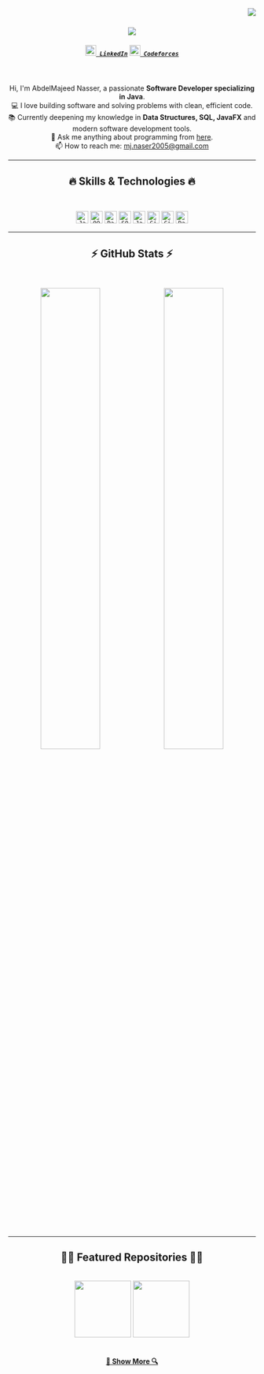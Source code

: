 <img align="right" src="https://visitor-badge.laobi.icu/badge?page_id=AbdelMajeedNasser">

<h1 align="center">
  <a href="https://git.io/typing-svg">
    <img src="https://readme-typing-svg.herokuapp.com/?lines=Hello,+There!+👋;I'm+AbdelMajeed+Nasser&center=true&size=30">
  </a>
</h1>

<h5 align="center">
  <code><a href="https://www.linkedin.com/in/عبدالمجيد-ناصر-a04081298" title="LinkedIn Profile"><img width="22" src="images/linkedin.svg"> LinkedIn</a></code>
  <code><a href="https://codeforces.com/profile/mj.naser2005" title="Codeforces Profile"><img width="22" src="images/codeforces.svg"> Codeforces</a></code>
</h5>

<br>
<p align="center">
  Hi, I'm AbdelMajeed Nasser, a passionate <b>Software Developer specializing in Java</b>.
  <br>
  💻 I love building software and solving problems with clean, efficient code.
  <br>
  📚 Currently deepening my knowledge in <b>Data Structures, SQL, JavaFX</b> and modern software development tools.
  <br>
  💬 Ask me anything about programming from <a href="https://github.com/AbdelMajeedNasser?tab=repositories" title="GitHub Repositories">here</a>.
  <br>
  📫 How to reach me: <a href="mailto:mj.naser2005@gmail.com">mj.naser2005@gmail.com</a>
</p>

<hr>
<h2 align="center">🔥 Skills & Technologies 🔥</h2>
<br>
<p align="center">
  <code><img title="Java" height="25" src="images/java-original.svg"></code>
  <code><img title="OOP" height="25" src="images/oop.png"></code>
  <code><img title="Data Structures" height="25" src="images/data-structures.svg"></code>
  <code><img title="SQL" height="25" src="images/sql.svg"></code>
  <code><img title="JavaFX" height="25" src="images/javafx.png"></code>
  <code><img title="Git" height="25" src="images/git-original.svg"></code>
  <code><img title="GitHub" height="25" src="images/github.svg"></code>
  <code><img title="Databases" height="25" src="images/database.svg"></code>
</p>

<hr>

<h2 align="center">⚡ GitHub Stats ⚡</h2>
<br>
<p align=center>
  <img src="https://github-readme-stats.vercel.app/api?username=AbdelMajeedNasser&show_icons=true&theme=react&hide_border=true" width="49%"/>
  <img src="https://github-readme-stats.vercel.app/api/top-langs/?username=AbdelMajeedNasser&hide=c%23,powershell&layout=compact&theme=react&hide_border=true" width="49%"/>
</p>

<hr>

<h2 align="center">👨‍💻 Featured Repositories 👨‍💻</h2>
<br>
<div width="100%" align="center">
  <a href="https://github.com/AbdelMajeedNasser/Algorithms" title="Algorithms"><img height="115" src="https://github-readme-stats.vercel.app/api/pin/?username=AbdelMajeedNasser&repo=Algorithms&theme=react&border_color=61dafb&border_radius=10"></a>
  <a href="https://github.com/AbdelMajeedNasser/DataStructures" title="Data Structures"><img height="115" src="https://github-readme-stats.vercel.app/api/pin/?username=AbdelMajeedNasser&repo=DataStructures&theme=react&border_color=61dafb&border_radius=10"></a>
</div>
<br/>
<h4 align="center">
  <a href="https://github.com/AbdelMajeedNasser?tab=repositories" title="Show Repositories">🔎 Show More 🔍</a>
</h4>
